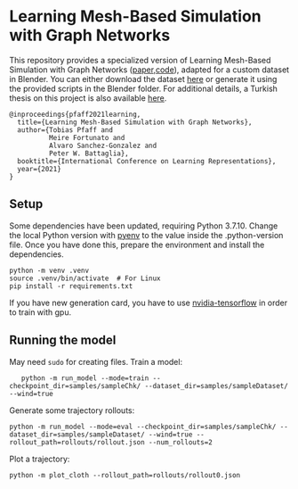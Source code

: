 # Learning Mesh-Based Simulation with Graph Networks

This repository provides a specialized version of Learning Mesh-Based Simulation with Graph Networks ([paper](https://arxiv.org/abs/2010.03409),[code](https://github.com/google-deepmind/deepmind-research/tree/master/meshgraphnets)), adapted for a custom dataset in Blender. You can either download the dataset [here](https://www.kaggle.com/datasets/saliherdemkaymak/flagdata) or generate it using the provided scripts in the Blender folder. For additional details, a Turkish thesis on this project is also available [here](https://drive.google.com/drive/u/0/starred).

    @inproceedings{pfaff2021learning,
      title={Learning Mesh-Based Simulation with Graph Networks},
      author={Tobias Pfaff and
              Meire Fortunato and
              Alvaro Sanchez-Gonzalez and
              Peter W. Battaglia},
      booktitle={International Conference on Learning Representations},
      year={2021}
    }

## Setup

Some dependencies have been updated, requiring Python 3.7.10. Change the local Python version with [pyenv](https://github.com/pyenv/pyenv) to the value inside the .python-version file. Once you have done this, prepare the environment and install the dependencies.

```
python -m venv .venv
source .venv/bin/activate  # For Linux
pip install -r requirements.txt
```

If you have new generation card, you have to use [nvidia-tensorflow](https://github.com/NVIDIA/tensorflow) in order to train with gpu.

## Running the model

May need `sudo` for creating files.
Train a model:
```
   python -m run_model --mode=train --checkpoint_dir=samples/sampleChk/ --dataset_dir=samples/sampleDataset/ --wind=true 
```

Generate some trajectory rollouts:

    
    python -m run_model --mode=eval --checkpoint_dir=samples/sampleChk/ --dataset_dir=samples/sampleDataset/ --wind=true --rollout_path=rollouts/rollout.json --num_rollouts=2


Plot a trajectory:

    python -m plot_cloth --rollout_path=rollouts/rollout0.json



